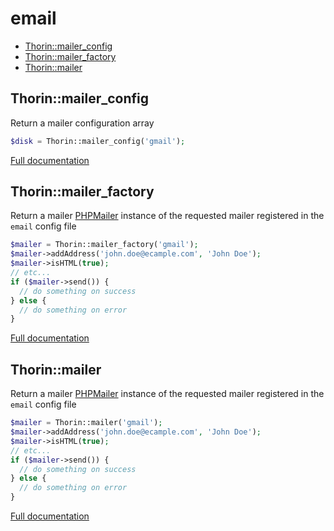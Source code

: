 # email

- [Thorin::mailer_config](#Thorin::mailer_config)
- [Thorin::mailer_factory](#Thorin::mailer_factory)
- [Thorin::mailer](#Thorin::mailer)
## Thorin::mailer_config
Return a mailer configuration array
```php
$disk = Thorin::mailer_config('gmail');
```

[Full documentation](/doc/src/functions/email/t_mailer_config.md)

## Thorin::mailer_factory
Return a mailer [PHPMailer](https://github.com/PHPMailer/PHPMailer) instance of the requested mailer registered in the `email` config file
```php
$mailer = Thorin::mailer_factory('gmail');
$mailer->addAddress('john.doe@ecample.com', 'John Doe');
$mailer->isHTML(true);
// etc...
if ($mailer->send()) {
  // do something on success
} else {
  // do something on error
}
```

[Full documentation](/doc/src/functions/email/t_mailer_factory.md)

## Thorin::mailer
Return a mailer [PHPMailer](https://github.com/PHPMailer/PHPMailer) instance of the requested mailer registered in the `email` config file
```php
$mailer = Thorin::mailer('gmail');
$mailer->addAddress('john.doe@ecample.com', 'John Doe');
$mailer->isHTML(true);
// etc...
if ($mailer->send()) {
  // do something on success
} else {
  // do something on error
}
```

[Full documentation](/doc/src/functions/email/t_mailer.md)
